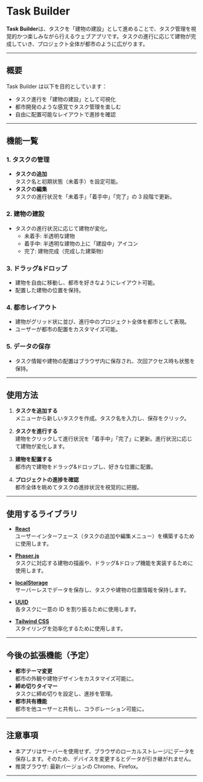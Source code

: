 # Task Builder

**Task Builder**は、タスクを「建物の建設」として進めることで、タスク管理を視覚的かつ楽しみながら行えるウェブアプリです。タスクの進行に応じて建物が完成していき、プロジェクト全体が都市のように広がります。

---

## 概要

Task Builder は以下を目的としています：

- タスク進行を「建物の建設」として可視化
- 都市開発のような感覚でタスク管理を楽しむ
- 自由に配置可能なレイアウトで進捗を確認

---

## 機能一覧

### 1. **タスクの管理**

- **タスクの追加**  
  タスク名と初期状態（未着手）を設定可能。
- **タスクの編集**  
  タスクの進行状況を「未着手」「着手中」「完了」の 3 段階で更新。

### 2. **建物の建設**

- タスクの進行状況に応じて建物が変化。
  - 未着手: 半透明な建物
  - 着手中: 半透明な建物の上に「建設中」アイコン
  - 完了: 建物完成（完成した建築物）

### 3. **ドラッグ&ドロップ**

- 建物を自由に移動し、都市を好きなようにレイアウト可能。
- 配置した建物の位置を保持。

### 4. **都市レイアウト**

- 建物がグリッド状に並び、進行中のプロジェクト全体を都市として表現。
- ユーザーが都市の配置をカスタマイズ可能。

### 5. **データの保存**

- タスク情報や建物の配置はブラウザ内に保存され、次回アクセス時も状態を保持。

---

## 使用方法

1. **タスクを追加する**  
   メニューから新しいタスクを作成。タスク名を入力し、保存をクリック。

2. **タスクを進行する**  
   建物をクリックして進行状況を「着手中」「完了」に更新。進行状況に応じて建物が変化します。

3. **建物を配置する**  
   都市内で建物をドラッグ&ドロップし、好きな位置に配置。

4. **プロジェクトの進捗を確認**  
   都市全体を眺めてタスクの進捗状況を視覚的に把握。

---

## 使用するライブラリ

- **[React](https://reactjs.org/)**  
  ユーザーインターフェース（タスクの追加や編集メニュー）を構築するために使用します。

- **[Phaser.js](https://phaser.io/)**  
  タスクに対応する建物の描画や、ドラッグ&ドロップ機能を実装するために使用します。

- **[localStorage](https://developer.mozilla.org/en-US/docs/Web/API/Window/localStorage)**  
  サーバーレスでデータを保存し、タスクや建物の位置情報を保持します。

- **[UUID](https://github.com/uuidjs/uuid)**  
  各タスクに一意の ID を割り振るために使用します。

- **[Tailwind CSS](https://tailwindcss.com/)**  
  スタイリングを効率化するために使用します。

---

## 今後の拡張機能（予定）

- **都市テーマ変更**  
  都市の外観や建物デザインをカスタマイズ可能に。
- **締め切りタイマー**  
  タスクに締め切りを設定し、進捗を管理。
- **都市共有機能**  
  都市を他ユーザーと共有し、コラボレーション可能に。

---

## 注意事項

- 本アプリはサーバーを使用せず、ブラウザのローカルストレージにデータを保存します。そのため、デバイスを変更するとデータが引き継がれません。
- 推奨ブラウザ: 最新バージョンの Chrome、Firefox。

---
